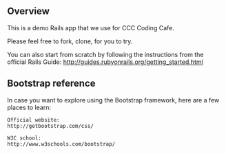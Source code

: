 ## Overview

This is a demo Rails app that we use for CCC Coding Cafe.

Please feel free to fork, clone, for you to try.

You can also start from scratch by following the instructions from the
official Rails Guide:
http://guides.rubyonrails.org/getting_started.html

## Bootstrap reference

In case you want to explore using the Bootstrap framework, here are a
few places to learn:

    Official website:
    http://getbootstrap.com/css/

    W3C school:
    http://www.w3schools.com/bootstrap/

